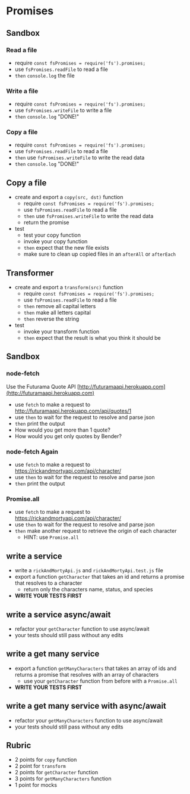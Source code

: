 # Promises

## Sandbox

### Read a file

* require `const fsPromises = require('fs').promises;`
* use `fsPromises.readFile` to read a file
* `then` `console.log` the file

### Write a file

* require `const fsPromises = require('fs').promises;`
* use `fsPromises.writeFile` to write a file
* `then` `console.log` "DONE!"

### Copy a file

* require `const fsPromises = require('fs').promises;`
* use `fsPromises.readFile` to read a file
* `then` use `fsPromises.writeFile` to write the read data
* `then` `console.log` "DONE!"

## Copy a file

* create and export a `copy(src, dst)` function
  * require `const fsPromises = require('fs').promises;`
  * use `fsPromises.readFile` to read a file
  * `then` use `fsPromises.writeFile` to write the read data
  * return the promise
* test
  * test your copy function
  * invoke your copy function
  * `then` expect that the new file exists
  * make sure to clean up copied files in an `afterAll` or `afterEach`

## Transformer

* create and export a `transform(src)` function
  * require `const fsPromises = require('fs').promises;`
  * use `fsPromises.readFile` to read a file
  * `then` remove all capital letters
  * `then` make all letters capital
  * `then` reverse the string
* test
  * invoke your transform function
  * `then` expect that the result is what you think it should be

## Sandbox

### node-fetch

Use the Futurama Quote API [http://futuramaapi.herokuapp.com](http://futuramaapi.herokuapp.com)

* use `fetch` to make a request to http://futuramaapi.herokuapp.com/api/quotes/1
* use `then` to wait for the request to resolve and parse json
* `then` print the output
* How would you get more than 1 quote?
* How would you get only quotes by Bender?

### node-fetch Again

* use `fetch` to make a request to https://rickandmortyapi.com/api/character/
* use `then` to wait for the request to resolve and parse json
* `then` print the output

### Promise.all

* use `fetch` to make a request to https://rickandmortyapi.com/api/character/
* use `then` to wait for the request to resolve and parse json
* `then` make another request to retrieve the origin of each character
  * HINT: use `Promise.all`

## write a service

* write a `rickAndMortyApi.js` and `rickAndMortyApi.test.js` file
* export a function `getCharacter` that takes an id and returns a promise that resolves to a character
  * return only the characters name, status, and species
* **WRITE YOUR TESTS FIRST**

## write a service async/await

* refactor your `getCharacter` function to use async/await
* your tests should still pass without any edits

## write a get many service

* export a function `getManyCharacters` that takes an array of ids and returns a promise that resolves
  with an array of characters
  * use your `getCharacter` function from before with a `Promise.all`
* **WRITE YOUR TESTS FIRST**

## write a get many service with async/await

* refactor your `getManyCharacters` function to use async/await
* your tests should still pass without any edits

## Rubric

* 2 points for `copy` function
* 2 point for `transform`
* 2 points for `getCharacter` function
* 3 points for `getManyCharacters` function
* 1 point for mocks
